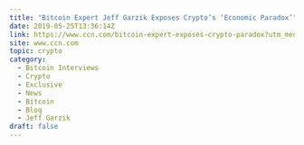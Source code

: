 ```yaml
---
title: "Bitcoin Expert Jeff Garzik Exposes Crypto’s ‘Economic Paradox’"
date: 2019-05-25T13:36:14Z
link: https://www.ccn.com/bitcoin-expert-exposes-crypto-paradox?utm_medium=RSS&utm_source=hune
site: www.ccn.com
topic: crypto
category:
  - Bitcoin Interviews
  - Crypto
  - Exclusive
  - News
  - Bitcoin
  - Bloq
  - Jeff Garzik
draft: false
---
```

